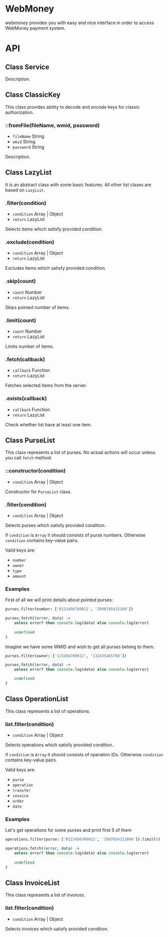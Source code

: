 # WebMoney

_webmoney_ provides you with easy and nice interface in order to access WebMoney payment system.

# API

## Class Service

Description.

## Class ClassicKey

This class provides ability to decode and encode keys for classic authorization.

### ::fromFile(fileName, wmid, password)
- `fileName` String
- `wmid` String
- `password` String

Description.

## Class LazyList

It is an abstract class with some basic features. All other list clases are based on `LazyList`.

### .filter(condition)
- `condition` Array | Object
- `return` LazyList

Selects items which satisfy provided condition.

### .exclude(condition)
- `condition` Array | Object
- `return` LazyList

Excludes items which satisfy provided condition.

### .skip(count)
- `count` Number
- `return` LazyList

Skips pointed number of items.

### .limit(count)
- `count` Number
- `return` LazyList

Limits number of items.

### .fetch(callback)
- `callback` Function
- `return` LazyList

Fetches selected items from the server.

### .exists(callback)
- `callback` Function
- `return` LazyList

Check whether list have at least one item.

## Class PurseList

This class represents a list of purses. No actual actions will occur unless you call `fetch` method.

### ::constructor(condition)
- `condition` Array | Object

Constructor for `PurseList` class.

### .filter(condition)
- `condition` Array | Object

Selects purses which satisfy provided condition.

if `condition` is `Array` it should consists of purse numbers. Otherwise `condition` contains key-value pairs.

Valid keys are:
- `number`
- `owner`
- `type`
- `amount`

### Examples

First of all we will print details about pointed purses:

```coffeescript
purses.filter(number: ['R123456789012', 'Z098765432109'])

purses.fetch((error, data) ->
	unless error? then console.log(data) else console.log(error)
	
	undefined
)
```

Imagine we have some WMID and wish to get all purses belong to them:

```coffeescript
purses.filter(owner: ['123456789012', '132435465768'])

purses.fetch((error, data) ->
	unless error? then console.log(data) else console.log(error)

	undefined
)
```

## Class OperationList

This class represents a list of operations.

### list.filter(condition)
- `condition` Array | Object

Selects operations which satisfy provided condition.

if `condition` is `Array` it should consists of operation IDs. Otherwise `condition` contains key-value pairs.

Valid keys are:
- `purse`
- `operation`
- `transfer`
- `invoice`
- `order`
- `date`

### Examples

Let's get operations for some purses and print first 5 of them

```coffeescript
operations.filter(purse: ['R123456789012', 'Z987654321098']).limit(5)

operations.fetch((error, data) ->
	unless error? then console.log(data) else console.log(error)
	
	undefined
)
```

## Class InvoiceList

This class represents a list of invoices.

### list.filter(condition)
- `condition` Array | Object

Selects invoices which satisfy provided condition.
